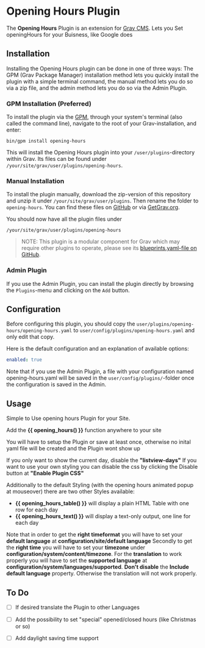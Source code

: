 # Opening Hours Plugin

The **Opening Hours** Plugin is an extension for [Grav CMS](http://github.com/getgrav/grav). Lets you Set openingHours for your Buisness, like Google does

## Installation

Installing the Opening Hours plugin can be done in one of three ways: The GPM (Grav Package Manager) installation method lets you quickly install the plugin with a simple terminal command, the manual method lets you do so via a zip file, and the admin method lets you do so via the Admin Plugin.

### GPM Installation (Preferred)

To install the plugin via the [GPM](http://learn.getgrav.org/advanced/grav-gpm), through your system's terminal (also called the command line), navigate to the root of your Grav-installation, and enter:

    bin/gpm install opening-hours

This will install the Opening Hours plugin into your `/user/plugins`-directory within Grav. Its files can be found under `/your/site/grav/user/plugins/opening-hours`.

### Manual Installation

To install the plugin manually, download the zip-version of this repository and unzip it under `/your/site/grav/user/plugins`. Then rename the folder to `opening-hours`. You can find these files on [GitHub](https://github.com//grav-plugin-opening-hours) or via [GetGrav.org](http://getgrav.org/downloads/plugins#extras).

You should now have all the plugin files under

    /your/site/grav/user/plugins/opening-hours
	
> NOTE: This plugin is a modular component for Grav which may require other plugins to operate, please see its [blueprints.yaml-file on GitHub](https://github.com//grav-plugin-opening-hours/blob/master/blueprints.yaml).

### Admin Plugin

If you use the Admin Plugin, you can install the plugin directly by browsing the `Plugins`-menu and clicking on the `Add` button.

## Configuration

Before configuring this plugin, you should copy the `user/plugins/opening-hours/opening-hours.yaml` to `user/config/plugins/opening-hours.yaml` and only edit that copy.

Here is the default configuration and an explanation of available options:

```yaml
enabled: true
```

Note that if you use the Admin Plugin, a file with your configuration named opening-hours.yaml will be saved in the `user/config/plugins/`-folder once the configuration is saved in the Admin.

## Usage

Simple to Use opening hours Plugin for your Site.

Add the **{{ opening_hours() }}** function anywhere to your site

You will have to setup the Plugin or save at least once, otherwise no inital yaml file will be created and the Plugin wont show up 

If you only want to show the current day, disable the **"listview-days"**
If you want to use your own styling you can disable the css by clicking the Disable button at **"Enable Plugin CSS"**

Additionally to the default Styling (with the opening hours animated popup at mouseover) there are two other Styles available:

- **{{ opening_hours_table() }}** will display a plain HTML Table with one row for each day
- **{{ opening_hours_text() }}** will display a text-only output, one line for each day

Note that in order to get the **right timeformat** you will have to set your **default language** at **configuration/site/default language**
Secondly to get the **right time** you will have to set your **timezone** under **configuration/system/content/timezone**.
For the **translation** to work properly you will have to set the **supported language** at **configuration/system/languages/supported**. 
**Don't disable** the **Include default language** property. Otherwise the translation will not work properly.

## To Do

- [ ] If desired translate the Plugin to other Languages
- [ ] Add the possibility to set "special" opened/closed hours (like Christmas or so)
- [ ] Add daylight saving time support

